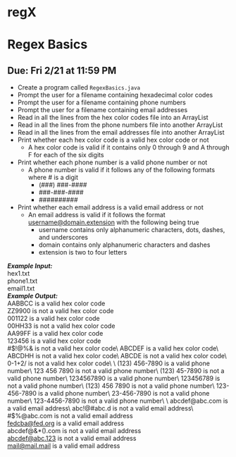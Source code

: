 # regX
# Regex Basics

## Due: Fri 2/21 at 11:59 PM

- Create a program called `RegexBasics.java`
- Prompt the user for a filename containing hexadecimal color codes
- Prompt the user for a filename containing phone numbers
- Prompt the user for a filename containing email addresses
- Read in all the lines from the hex color codes file into an ArrayList
- Read in all the lines from the phone numbers file into another ArrayList
- Read in all the lines from the email addresses file into another ArrayList
- Print whether each hex color code is a valid hex color code or not
  - A hex color code is valid if it contains only 0 through 9 and A through F for each of the six digits
- Print whether each phone number is a valid phone number or not
  - A phone number is valid if it follows any of the following formats where # is a digit
    - (###) ###-####
    - ###-###-####
    - ##########
- Print whether each email address is a valid email address or not
  - An email address is valid if it follows the format username@domain.extension with the following being true
    - username contains only alphanumeric characters, dots, dashes, and underscores
    - domain contains only alphanumeric characters and dashes
    - extension is two to four letters

***Example Input:***\
hex1.txt\
phone1.txt\
email1.txt\
***Example Output:***\
AABBCC is a valid hex color code\
ZZ9900 is not a valid hex color code\
001122 is a valid hex color code\
00HH33 is not a valid hex color code\
AA99FF is a valid hex color code\
123456 is a valid hex color code\
#$!@%& is not a valid hex color code\
ABCDEF is a valid hex color code\
ABCDHH is not a valid hex color code\
ABCDE is not a valid hex color code\
0-1+2/ is not a valid hex color code\
\
(123) 456-7890 is a valid phone number\
123 456 7890 is not a valid phone number\
(123) 45-7890 is not a valid phone number\
1234567890 is a valid phone number\
123456789 is not a valid phone number\
(123) 456 7890 is not a valid phone number\
123-456-7890 is a valid phone number\
23-456-7890 is not a valid phone number\
123-4456-7890 is not a valid phone number\
\
abcdef@abc.com is a valid email address\
abc!@#abc.d is not a valid email address\
#$%@abc.com is not a valid email address\
fedcba@fed.org is a valid email address\
abcdef@&*().com is not a valid email address\
abcdef@abc.123 is not a valid email address\
mail@mail.mail is a valid email address
